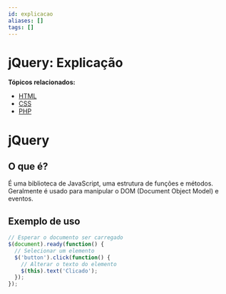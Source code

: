 ```yaml
---
id: explicacao
aliases: []
tags: []
---
```


# jQuery: Explicação

**Tópicos relacionados:**
- [HTML](../html/explicacao.md)
- [CSS](../css/explicacao.md)
- [PHP](../php/explicacao.md)
# jQuery

## O que é?

É uma biblioteca de JavaScript, uma estrutura de funções e métodos. Geralmente é usado para manipular o DOM (Document Object Model) e eventos.


## Exemplo de uso

```js
// Esperar o documento ser carregado
$(document).ready(function() {
  // Selecionar um elemento
  $('button').click(function() {
    // Alterar o texto do elemento
    $(this).text('Clicado');
  });
});
```
